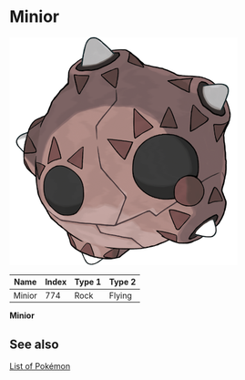 # Minior


![Minior](images/774.png)

| **Name** | **Index** | **Type 1** | **Type 2** |
|----|----|----|----|
| Minior | 774 | Rock | Flying  |

**Minior** 

## See also

[List of Pokémon](../pokemon.md)
